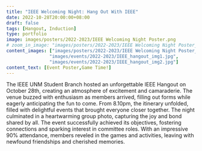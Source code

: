 ```yaml
---
title: "IEEE Welcoming Night: Hang Out With IEEE"
date: 2022-10-28T20:00:00+08:00
draft: false
tags: [Hangout, Induction]
type: portfolio
image: images/posters/2022-2023/IEEE Welcoming Night Poster.png
# zoom_in_image: "images/posters/2022-2023/IEEE Welcoming Night Poster_highres.png"
content_images: ["images/posters/2022-2023/IEEE Welcoming Night Poster_highres.png",
                "images/events/2022-2023/IEEE_hangout_img1.jpg",
                "images/events/2022-2023/IEEE_hangout_img2.jpg"]
content_text: [Event Poster,Game Time!]
---
```



The IEEE UNM Student Branch hosted an unforgettable IEEE Hangout on October 28th, creating an atmosphere of excitement and camaraderie. The venue buzzed with enthusiasm as members arrived, filling out forms while eagerly anticipating the fun to come. From 8.10pm, the itinerary unfolded, filled with delightful events that brought everyone closer together. The night culminated in a heartwarming group photo, capturing the joy and bond shared by all. The event successfully achieved its objectives, fostering connections and sparking interest in committee roles. With an impressive 90% attendance, members reveled in the games and activities, leaving with newfound friendships and cherished memories.